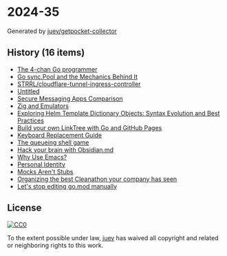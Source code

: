 # 2024-35

Generated by [juev/getpocket-collector](https://github.com/juev/getpocket-collector)

## History (16 items)

- [The 4-chan Go programmer](https://dolthub.com/blog/2024-08-23-the-4-chan-go-programmer/)
- [Go sync.Pool and the Mechanics Behind It](https://victoriametrics.com/blog/go-sync-pool/)
- [STRRL/cloudflare-tunnel-ingress-controller](https://github.com/STRRL/cloudflare-tunnel-ingress-controller)
- [Untitled](https://neil.computer/notes/how-to-setup-minimal-zfs-nas-without-truenas/)
- [Secure Messaging Apps Comparison](https://www.securemessagingapps.com/)
- [Zig and Emulators](https://floooh.github.io/2024/08/24/zig-and-emulators.html)
- [Exploring Helm Template Dictionary Objects: Syntax Evolution and Best Practices](https://dev.to/mrshimpi17/exploring-helm-template-dictionary-objects-syntax-evolution-and-best-practices-ikk)
- [Build your own LinkTree with Go and GitHub Pages](https://dev.to/lucasnevespereira/build-your-own-linktree-with-go-and-github-pages-3fha)
- [Keyboard Replacement Guide](https://guides.frame.work/Guide/Keyboard+Replacement+Guide/83)
- [The queueing shell game](https://blog.danslimmon.com/2024/08/21/the-queueing-shell-game/)
- [Hack your brain with Obsidian.md](https://www.youtube.com/watch?v=DbsAQSIKQXk)
- [Why Use Emacs?](https://ismailefe.org/blog/why_use_emacs/index.html)
- [Personal Identity](https://lmnt.me/blog/personal-identity.html)
- [Mocks Aren't Stubs](https://martinfowler.com/articles/mocksArentStubs.html)
- [Organizing the best Cleanathon your company has seen](https://zaidesanton.substack.com/p/organizing-the-best-cleanathon-your)
- [Let's stop editing go.mod manually](https://tpaschalis.me/go-mod-edit/)

## License

[![CC0](https://mirrors.creativecommons.org/presskit/buttons/88x31/svg/cc-zero.svg)](https://creativecommons.org/publicdomain/zero/1.0/)

To the extent possible under law, [juev](https://github.com/juev) has waived all copyright and related or neighboring rights to this work.
